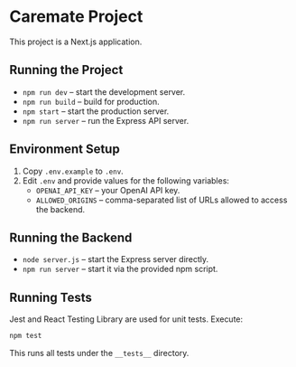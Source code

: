 # Caremate Project

This project is a Next.js application.

## Running the Project

- `npm run dev` – start the development server.
- `npm run build` – build for production.
- `npm start` – start the production server.
- `npm run server` – run the Express API server.

## Environment Setup

1. Copy `.env.example` to `.env`.
2. Edit `.env` and provide values for the following variables:
   - `OPENAI_API_KEY` – your OpenAI API key.
   - `ALLOWED_ORIGINS` – comma-separated list of URLs allowed to access the backend.

## Running the Backend

- `node server.js` – start the Express server directly.
- `npm run server` – start it via the provided npm script.

## Running Tests

Jest and React Testing Library are used for unit tests. Execute:

```bash
npm test
```

This runs all tests under the `__tests__` directory.
